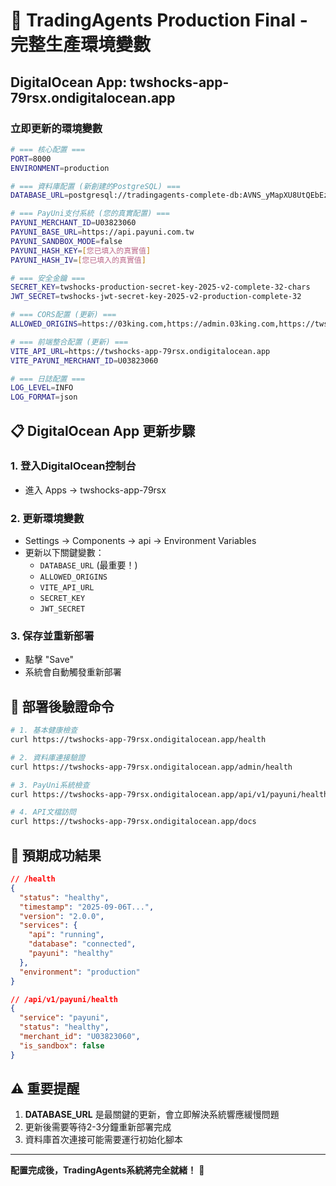 # 🔑 TradingAgents Production Final - 完整生產環境變數

## DigitalOcean App: twshocks-app-79rsx.ondigitalocean.app

### **立即更新的環境變數**

```bash
# === 核心配置 ===
PORT=8000
ENVIRONMENT=production

# === 資料庫配置 (新創建的PostgreSQL) ===
DATABASE_URL=postgresql://tradingagents-complete-db:AVNS_yMapXU8UtQEbEzYBAht@app-f65ee22d-0465-4beb-9eef-7b1138793d6a-do-user-20425009-0.f.db.ondigitalocean.com:25060/tradingagents-complete-db?sslmode=require

# === PayUni支付系統 (您的真實配置) ===
PAYUNI_MERCHANT_ID=U03823060
PAYUNI_BASE_URL=https://api.payuni.com.tw
PAYUNI_SANDBOX_MODE=false
PAYUNI_HASH_KEY=[您已填入的真實值]
PAYUNI_HASH_IV=[您已填入的真實值]

# === 安全金鑰 ===
SECRET_KEY=twshocks-production-secret-key-2025-v2-complete-32-chars
JWT_SECRET=twshocks-jwt-secret-key-2025-v2-production-complete-32

# === CORS配置 (更新) ===
ALLOWED_ORIGINS=https://03king.com,https://admin.03king.com,https://twshocks-app-79rsx.ondigitalocean.app

# === 前端整合配置 (更新) ===
VITE_API_URL=https://twshocks-app-79rsx.ondigitalocean.app
VITE_PAYUNI_MERCHANT_ID=U03823060

# === 日誌配置 ===
LOG_LEVEL=INFO
LOG_FORMAT=json
```

## 📋 **DigitalOcean App 更新步驟**

### 1. 登入DigitalOcean控制台
- 進入 Apps → twshocks-app-79rsx

### 2. 更新環境變數
- Settings → Components → api → Environment Variables
- 更新以下關鍵變數：
  - `DATABASE_URL` (最重要！)
  - `ALLOWED_ORIGINS` 
  - `VITE_API_URL`
  - `SECRET_KEY`
  - `JWT_SECRET`

### 3. 保存並重新部署
- 點擊 "Save"
- 系統會自動觸發重新部署

## 🚀 **部署後驗證命令**

```bash
# 1. 基本健康檢查
curl https://twshocks-app-79rsx.ondigitalocean.app/health

# 2. 資料庫連接驗證
curl https://twshocks-app-79rsx.ondigitalocean.app/admin/health

# 3. PayUni系統檢查
curl https://twshocks-app-79rsx.ondigitalocean.app/api/v1/payuni/health

# 4. API文檔訪問
curl https://twshocks-app-79rsx.ondigitalocean.app/docs
```

## 🎯 **預期成功結果**

```json
// /health
{
  "status": "healthy",
  "timestamp": "2025-09-06T...",
  "version": "2.0.0",
  "services": {
    "api": "running",
    "database": "connected",
    "payuni": "healthy"
  },
  "environment": "production"
}

// /api/v1/payuni/health  
{
  "service": "payuni",
  "status": "healthy",
  "merchant_id": "U03823060",
  "is_sandbox": false
}
```

## ⚠️ **重要提醒**

1. **DATABASE_URL** 是最關鍵的更新，會立即解決系統響應緩慢問題
2. 更新後需要等待2-3分鐘重新部署完成
3. 資料庫首次連接可能需要運行初始化腳本

---

**配置完成後，TradingAgents系統將完全就緒！** 🎉